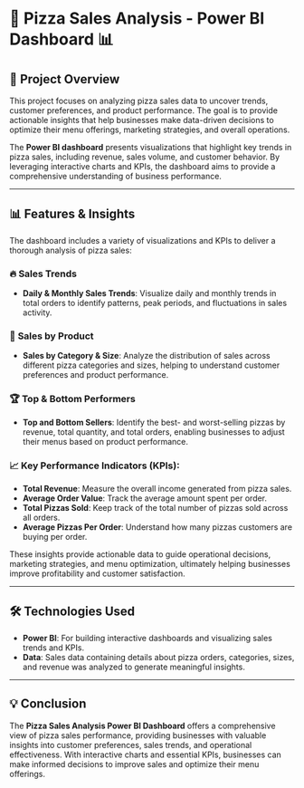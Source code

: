 # 🍕 **Pizza Sales Analysis - Power BI Dashboard** 📊

## 🚀 **Project Overview**

This project focuses on analyzing pizza sales data to uncover trends, customer preferences, and product performance. The goal is to provide actionable insights that help businesses make data-driven decisions to optimize their menu offerings, marketing strategies, and overall operations.

The **Power BI dashboard** presents visualizations that highlight key trends in pizza sales, including revenue, sales volume, and customer behavior. By leveraging interactive charts and KPIs, the dashboard aims to provide a comprehensive understanding of business performance.

---

## 📊 **Features & Insights**

The dashboard includes a variety of visualizations and KPIs to deliver a thorough analysis of pizza sales:

### 🔥 **Sales Trends**

* **Daily & Monthly Sales Trends**: Visualize daily and monthly trends in total orders to identify patterns, peak periods, and fluctuations in sales activity.

### 🍕 **Sales by Product**

* **Sales by Category & Size**: Analyze the distribution of sales across different pizza categories and sizes, helping to understand customer preferences and product performance.

### 🏆 **Top & Bottom Performers**

* **Top and Bottom Sellers**: Identify the best- and worst-selling pizzas by revenue, total quantity, and total orders, enabling businesses to adjust their menus based on product performance.

### 📈 **Key Performance Indicators (KPIs)**:

* **Total Revenue**: Measure the overall income generated from pizza sales.
* **Average Order Value**: Track the average amount spent per order.
* **Total Pizzas Sold**: Keep track of the total number of pizzas sold across all orders.
* **Average Pizzas Per Order**: Understand how many pizzas customers are buying per order.

These insights provide actionable data to guide operational decisions, marketing strategies, and menu optimization, ultimately helping businesses improve profitability and customer satisfaction.

---

## 🛠️ **Technologies Used**

* **Power BI**: For building interactive dashboards and visualizing sales trends and KPIs.
* **Data**: Sales data containing details about pizza orders, categories, sizes, and revenue was analyzed to generate meaningful insights.

---


## 💡 **Conclusion**

The **Pizza Sales Analysis Power BI Dashboard** offers a comprehensive view of pizza sales performance, providing businesses with valuable insights into customer preferences, sales trends, and operational effectiveness. With interactive charts and essential KPIs, businesses can make informed decisions to improve sales and optimize their menu offerings.





